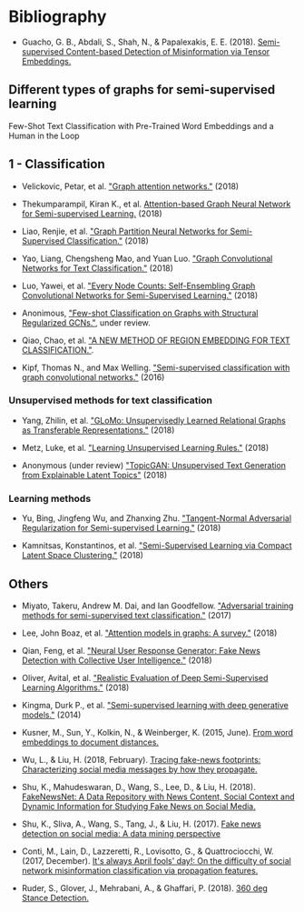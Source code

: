 # Bibliography

- Guacho, G. B., Abdali, S., Shah, N., & Papalexakis, E. E. (2018). [Semi-supervised Content-based Detection of Misinformation via Tensor Embeddings.](https://arxiv.org/abs/1804.09088)

## Different types of graphs for semi-supervised learning

Few-Shot Text Classification with Pre-Trained Word Embeddings and a Human in the Loop

## 1 - Classification

- Velickovic, Petar, et al. ["Graph attention networks."](https://arxiv.org/abs/1710.10903) (2018)

- Thekumparampil, Kiran K., et al. [Attention-based Graph Neural Network for Semi-supervised Learning.](https://openreview.net/forum?id=rJg4YGWRb) (2018)

- Liao, Renjie, et al. ["Graph Partition Neural Networks for Semi-Supervised Classification."](https://arxiv.org/abs/1803.06272) (2018)

- Yao, Liang, Chengsheng Mao, and Yuan Luo. ["Graph Convolutional Networks for Text Classification."](https://arxiv.org/abs/1809.05679) (2018)

- Luo, Yawei, et al. ["Every Node Counts: Self-Ensembling Graph Convolutional Networks for Semi-Supervised Learning."](https://arxiv.org/abs/1809.09925) (2018)

- Anonimous, ["Few-shot Classification on Graphs with Structural Regularized GCNs."](https://openreview.net/forum?id=r1znKiAcY7), under review.

- Qiao, Chao, et al. ["A NEW METHOD OF REGION EMBEDDING FOR TEXT CLASSIFICATION."](https://openreview.net/forum?id=BkSDMA36Z).

- Kipf, Thomas N., and Max Welling. ["Semi-supervised classification with graph convolutional networks."](https://arxiv.org/abs/1609.02907) (2016)

### Unsupervised methods for text classification

- Yang, Zhilin, et al. ["GLoMo: Unsupervisedly Learned Relational Graphs as Transferable Representations."](https://arxiv.org/abs/1806.05662) (2018)

- Metz, Luke, et al. ["Learning Unsupervised Learning Rules."](https://arxiv.org/abs/1804.00222) (2018)

- Anonymous (under review) ["TopicGAN: Unsupervised Text Generation from Explainable Latent Topics"](https://openreview.net/forum?id=SyGjQ30qFX) (2018)

### Learning methods
- Yu, Bing, Jingfeng Wu, and Zhanxing Zhu. ["Tangent-Normal Adversarial Regularization for Semi-supervised Learning."](https://arxiv.org/abs/1808.06088) (2018)

- Kamnitsas, Konstantinos, et al. ["Semi-Supervised Learning via Compact Latent Space Clustering."](https://arxiv.org/abs/1806.02679) (2018) 

## Others
- Miyato, Takeru, Andrew M. Dai, and Ian Goodfellow. ["Adversarial training methods for semi-supervised text classification."](https://arxiv.org/abs/1605.07725) (2017)

- Lee, John Boaz, et al. ["Attention models in graphs: A survey."](https://arxiv.org/abs/1807.07984) (2018)

- Qian, Feng, et al. ["Neural User Response Generator: Fake News Detection with Collective User Intelligence."](https://www.ijcai.org/proceedings/2018/533) (2018)

- Oliver, Avital, et al. ["Realistic Evaluation of Deep Semi-Supervised Learning Algorithms."](https://arxiv.org/abs/1804.09170) (2018)

- Kingma, Durk P., et al. ["Semi-supervised learning with deep generative models."](https://arxiv.org/abs/1406.5298) (2014)

- Kusner, M., Sun, Y., Kolkin, N., & Weinberger, K. (2015, June). [From word embeddings to document distances.](https://dl.acm.org/citation.cfm?id=3045221)

- Wu, L., & Liu, H. (2018, February). [Tracing fake-news footprints: Characterizing social media messages by how they propagate.](www.public.asu.edu/~liangwu1/WSDM18_TraceMiner.pdf)

- Shu, K., Mahudeswaran, D., Wang, S., Lee, D., & Liu, H. (2018). [FakeNewsNet: A Data Repository with News Content, Social Context and Dynamic Information for Studying Fake News on Social Media.](https://arxiv.org/pdf/1809.01286.pdf)

- Shu, K., Sliva, A., Wang, S., Tang, J., & Liu, H. (2017). [Fake news detection on social media: A data mining perspective](https://www.kdd.org/exploration_files/19-1-Article2.pdf)

- Conti, M., Lain, D., Lazzeretti, R., Lovisotto, G., & Quattrociocchi, W. (2017, December). [It's always April fools' day!: On the difficulty of social network misinformation classification via propagation features.](https://ieeexplore.ieee.org/abstract/document/8267653)

- Ruder, S., Glover, J., Mehrabani, A., & Ghaffari, P. (2018). [360 deg Stance Detection.](https://arxiv.org/abs/1804.00982)
